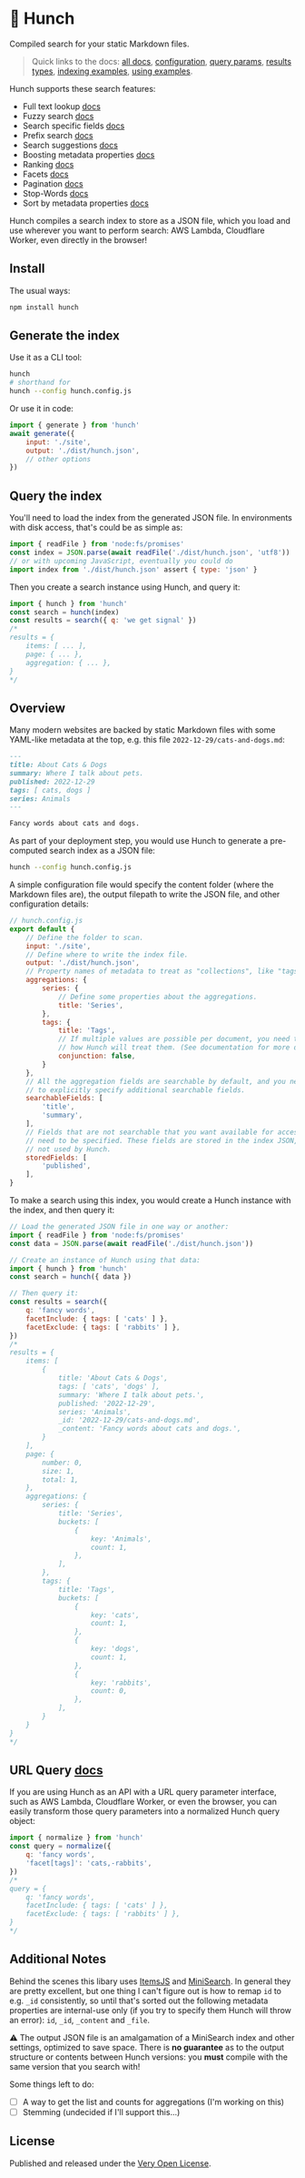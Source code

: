 # 🔎 Hunch

Compiled search for your static Markdown files.

> Quick links to the docs: [all docs](https://hunchjs.com/docs/category/recipes-using), [configuration](https://hunchjs.com/docs/configuration), [query params](https://hunchjs.com/docs/searching), [results types](https://hunchjs.com/docs/results), [indexing examples](https://hunchjs.com/docs/category/recipes-indexing), [using examples](https://hunchjs.com/docs/category/recipes-using).

Hunch supports these search features:

- Full text lookup [docs](https://hunchjs.com/docs/searching#full-text-lookup)
- Fuzzy search [docs](https://hunchjs.com/docs/searching#fuzzy-search)
- Search specific fields [docs](https://hunchjs.com/docs/searching#specific-fields)
- Prefix search [docs](https://hunchjs.com/docs/searching#prefix)
- Search suggestions [docs](https://hunchjs.com/docs/searching#suggest)
- Boosting metadata properties [docs](https://hunchjs.com/docs/searching#boost)
- Ranking [docs](https://hunchjs.com/docs/searching#score)
- Facets [docs](https://hunchjs.com/docs/searching#facet)
- Pagination [docs](https://hunchjs.com/docs/searching#pagination)
- Stop-Words [docs](https://hunchjs.com/docs/searching#stop-words)
- Sort by metadata properties [docs](https://hunchjs.com/docs/searching#metadata-sort)

Hunch compiles a search index to store as a JSON file, which you load and use wherever you want to perform search: AWS Lambda, Cloudflare Worker, even directly in the browser!

## Install

The usual ways:

```bash
npm install hunch
```

## Generate the index

Use it as a CLI tool:

```bash
hunch
# shorthand for
hunch --config hunch.config.js
```

Or use it in code:

```js
import { generate } from 'hunch'
await generate({
	input: './site',
	output: './dist/hunch.json',
	// other options
})
```

## Query the index

You'll need to load the index from the generated JSON file. In environments with disk access, that's could be as simple as:

```js
import { readFile } from 'node:fs/promises'
const index = JSON.parse(await readFile('./dist/hunch.json', 'utf8'))
// or with upcoming JavaScript, eventually you could do
import index from './dist/hunch.json' assert { type: 'json' }
```

Then you create a search instance using Hunch, and query it:

```js
import { hunch } from 'hunch'
const search = hunch(index)
const results = search({ q: 'we get signal' })
/*
results = {
	items: [ ... ],
	page: { ... },
	aggregation: { ... },
}
*/
```

## Overview

Many modern websites are backed by static Markdown files with some YAML-like metadata at the top, e.g. this file `2022-12-29/cats-and-dogs.md`:

```md
---
title: About Cats & Dogs
summary: Where I talk about pets.
published: 2022-12-29
tags: [ cats, dogs ]
series: Animals
---

Fancy words about cats and dogs.
```

As part of your deployment step, you would use Hunch to generate a pre-computed search index as a JSON file:

```bash
hunch --config hunch.config.js
```

A simple configuration file would specify the content folder (where the Markdown files are), the output filepath to write the JSON file, and other configuration details:

```js
// hunch.config.js
export default {
	// Define the folder to scan.
	input: './site',
	// Define where to write the index file.
	output: './dist/hunch.json',
	// Property names of metadata to treat as "collections", like "tags" or "authors".
	aggregations: {
		series: {
			// Define some properties about the aggregations.
			title: 'Series',
		},
		tags: {
			title: 'Tags',
			// If multiple values are possible per document, you need to specify
			// how Hunch will treat them. (See documentation for more details.)
			conjunction: false,
		}
	},
	// All the aggregation fields are searchable by default, and you need
	// to explicitly specify additional searchable fields.
	searchableFields: [
		'title',
		'summary',
	],
	// Fields that are not searchable that you want available for access
	// need to be specified. These fields are stored in the index JSON, but
	// not used by Hunch.
	storedFields: [
		'published',
	],
}
```

To make a search using this index, you would create a Hunch instance with the index, and then query it:

```js
// Load the generated JSON file in one way or another:
import { readFile } from 'node:fs/promises'
const data = JSON.parse(await readFile('./dist/hunch.json'))

// Create an instance of Hunch using that data:
import { hunch } from 'hunch'
const search = hunch({ data })

// Then query it:
const results = search({
	q: 'fancy words',
	facetInclude: { tags: [ 'cats' ] },
	facetExclude: { tags: [ 'rabbits' ] },
})
/*
results = {
	items: [
		{
			title: 'About Cats & Dogs',
			tags: [ 'cats', 'dogs' ],
			summary: 'Where I talk about pets.',
			published: '2022-12-29',
			series: 'Animals',
			_id: '2022-12-29/cats-and-dogs.md',
			_content: 'Fancy words about cats and dogs.',
		}
	],
	page: {
		number: 0,
		size: 1,
		total: 1,
	},
	aggregations: {
		series: {
			title: 'Series',
			buckets: [
				{
					key: 'Animals',
					count: 1,
				},
			],
		},
		tags: {
			title: 'Tags',
			buckets: [
				{
					key: 'cats',
					count: 1,
				},
				{
					key: 'dogs',
					count: 1,
				},
				{
					key: 'rabbits',
					count: 0,
				},
			],
		}
	}
}
*/
```

## URL Query [docs](https://hunchjs.com/docs/searching)

If you are using Hunch as an API with a URL query parameter interface, such as AWS Lambda, Cloudflare Worker, or even the browser, you can easily transform those query parameters into a normalized Hunch query object:

```js
import { normalize } from 'hunch'
const query = normalize({
	q: 'fancy words',
	'facet[tags]': 'cats,-rabbits',
})
/*
query = {
	q: 'fancy words',
	facetInclude: { tags: [ 'cats' ] },
	facetExclude: { tags: [ 'rabbits' ] },
}
*/
```

## Additional Notes

Behind the scenes this libary uses [ItemsJS](https://github.com/itemsapi/itemsjs) and [MiniSearch](https://github.com/lucaong/minisearch). In general they are pretty excellent, but one thing I can't figure out is how to remap `id` to e.g. `_id` consistently, so until that's sorted out the following metadata properties are internal-use only (if you try to specify them Hunch will throw an error): `id`, `_id`, `_content` and `_file`.

⚠️ The output JSON file is an amalgamation of a MiniSearch index and other settings, optimized to save space. There is **no guarantee** as to the output structure or contents between Hunch versions: you **must** compile with the same version that you search with!

Some things left to do:
- [ ] A way to get the list and counts for aggregations (I'm working on this)
- [ ] Stemming (undecided if I'll support this...)

## License

Published and released under the [Very Open License](http://veryopenlicense.com).
